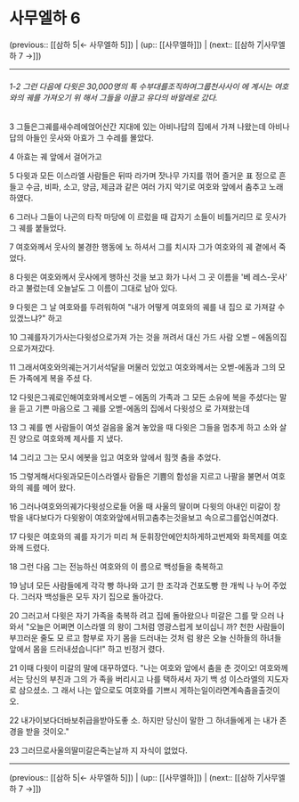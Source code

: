 # 사무엘하 6

(previous:: [[삼하 5|← 사무엘하 5]]) | (up:: [[사무엘하]]) | (next:: [[삼하 7|사무엘하 7 →]])

***
###### 1-2 그런 다음에 다윗은 30,000명의 특 수부대를조직하여그룹천사사이 에 계시는 여호와의 궤를 가져오기 위 해서 그들을 이끌고 유다의 바알레로 갔다. 



3 
그들은그궤를새수레에얹어산간 지대에 있는 아비나답의 집에서 가져 나왔는데 아비나답의 아들인 웃사와 아효가 그 수레를 몰았다. 



4 
아효는 궤 앞에서 걸어가고 



5 
다윗과 모든 이스라엘 사람들은 뒤따 라가며 잣나무 가지를 꺾어 즐거운 표 정으로 흔들고 수금, 비파, 소고, 양금, 제금과 같은 여러 가지 악기로 여호와 앞에서 춤추고 노래하였다. 



6 
그러나 그들이 나곤의 타작 마당에 이 르렀을 때 갑자기 소들이 비틀거리므 로 웃사가 그 궤를 붙들었다. 



7 
여호와께서 웃사의 불경한 행동에 노 하셔서 그를 치시자 그가 여호와의 궤 곁에서 죽었다. 



8 
다윗은 여호와께서 웃사에게 행하신 것을 보고 화가 나서 그 곳 이름을 '베 레스-웃사' 라고 불렀는데 오늘날도 그 이름이 그대로 남아 있다. 



9 
다윗은 그 날 여호와를 두려워하여 "내가 어떻게 여호와의 궤를 내 집으 로 가져갈 수 있겠느냐?" 하고 



10 
그궤를자기가사는다윗성으로가져 가는 것을 꺼려서 대신 가드 사람 오벧 – 에돔의집으로가져갔다. 



11 
그래서여호와의궤는거기서석달을 머물러 있었고 여호와께서는 오벧-에돔과 그의 모든 가족에게 복을 주셨 다. 



12 
다윗은그궤로인해여호와께서오벧 – 에돔의 가족과 그 모든 소유에 복을 주셨다는 말을 듣고 기쁜 마음으로 그 궤를 오벧-에돔의 집에서 다윗성으 로 가져왔는데 



13 
그 궤를 멘 사람들이 여섯 걸음을 옮겨 놓았을 때 다윗은 그들을 멈추게 하고 소와 살진 양으로 여호와께 제사를 지 냈다. 



14 
그리고 그는 모시 에봇을 입고 여호와 앞에서 힘껏 춤을 추었다. 



15 
그렇게해서다윗과모든이스라엘사 람들은 기쁨의 함성을 지르고 나팔을 불면서 여호와의 궤를 메어 왔다. 



16 
그러나여호와의궤가다윗성으로들 어올 때 사울의 딸이며 다윗의 아내인 미갈이 창 밖을 내다보다가 다윗왕이 여호와앞에서뛰고춤추는것을보고 속으로그를업신여겼다. 



17 
다윗은 여호와의 궤를 자기가 미리 쳐 둔휘장안에안치하게하고번제와 화목제를 여호와께 드렸다. 



18 
그런 다음 그는 전능하신 여호와의 이 름으로 백성들을 축복하고 



19 
남녀 모든 사람들에게 각각 빵 하나와 고기 한 조각과 건포도빵 한 개씩 나 누어 주었다. 그러자 백성들은 모두 자기 집으로 돌아갔다. 



20 
그러고서 다윗은 자기 가족을 축복하 려고 집에 돌아왔으나 미갈은 그를 맞 으러 나와서 "오늘은 어쩌면 이스라엘 의 왕이 그처럼 영광스럽게 보이십니 까? 천한 사람들이 부끄러운 줄도 모 르고 함부로 자기 몸을 드러내는 것처 럼 왕은 오늘 신하들의 하녀들 앞에서 몸을 드러내셨습니다!" 하고 빈정거 렸다. 



21 
이때 다윗이 미갈의 말에 대꾸하였다. "나는 여호와 앞에서 춤을 춘 것이오! 여호와께서는 당신의 부친과 그의 가 족을 버리시고 나를 택하셔서 자기 백 성 이스라엘의 지도자로 삼으셨소. 그 래서 나는 앞으로도 여호와를 기쁘시 게하는일이라면계속춤을출것이 오. 



22 
내가이보다더바보취급을받아도좋 소. 하지만 당신이 말한 그 하녀들에게 는 내가 존경을 받을 것이오." 



23 
그러므로사울의딸미갈은죽는날까 지 자식이 없었다.

***

(previous:: [[삼하 5|← 사무엘하 5]]) | (up:: [[사무엘하]]) | (next:: [[삼하 7|사무엘하 7 →]])
